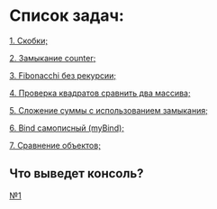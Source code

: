 <h1>
 Список задач:
</h1> 
<p><a href="https://github.com/Ksenya77777/all-tasks/tree/main/tasks/brackets">1. Cкобки;</a></p>
  <p><a href="https://github.com/Ksenya77777/all-tasks/tree/main/tasks/counter">2. Замыкание counter;</a></p>
   <p><a href="https://github.com/Ksenya77777/all-tasks/tree/main/tasks/fab">3. Fibonacchi без рекурсии;</a></p>
    <p><a href="https://github.com/Ksenya77777/all-tasks/tree/main/tasks/squareNumber">4. Проверка квадратов сравнить два массива;</a></p>
     <p><a href="https://github.com/Ksenya77777/all-tasks/tree/main/tasks/%D1%81losures"> 5. Сложение суммы с использованием замыкания; </a></p>
     <p><a href="https://github.com/Ksenya77777/all-tasks/tree/main/tasks/mybind"> 6. Bind самописный (myBind); </a></p>
      <p><a href="https://github.com/Ksenya77777/all-tasks/tree/main/tasks/comparisonObj"> 7. Сравнение объектов; </a></p>
     <h2>
 Что выведет консоль?
</h2> 
       <p><a href="https://github.com/Ksenya77777/all-tasks/tree/main/tasks/practice1"> №1 </a></p>